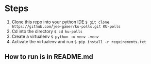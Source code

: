 # Steps
1. Clone this repo into your python IDE `$ git clone https://github.com/jee-gamer/ku-polls.git KU-polls`
2. Cd into the directory `$ cd ku-polls`
3. Create a virtualenv `$ python -m venv .venv`
4. Activate the virtualenv and run `$ pip install -r requirements.txt`

## How to run is in README.md
